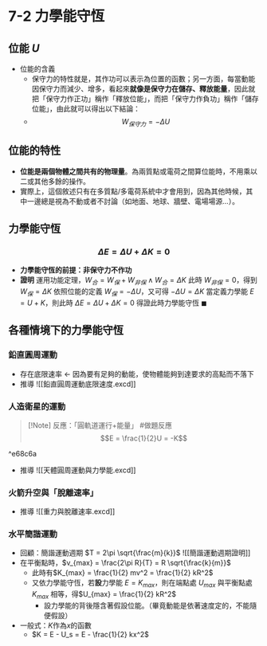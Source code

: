 # 7-2 力學能守恆
## 位能 $U$
- 位能的含義
	- 保守力的特性就是，其作功可以表示為位置的函數；另一方面，每當動能因保守力而減少、增多，看起來**就像是保守力在儲存、釋放能量**，因此就把「保守力作正功」稱作「釋放位能」，而把「保守力作負功」稱作「儲存位能」，由此就可以得出以下結論：
	- $$W_{保守力} = -\Delta U$$
## 位能的特性
- **位能是兩個物體之間共有的物理量**。為兩質點或電荷之間算位能時，不用乘以二或其他多餘的操作。
- 實際上，這個敘述只有在多質點/多電荷系統中才會用到，因為其他時候，其中一邊總是視為不動或者不討論（如地面、地球、牆壁、電場場源...）。
## 力學能守恆 
### $$\Delta E = \Delta U + \Delta K = 0$$
- **力學能守恆的前提：非保守力不作功**
- **證明**
	運用功能定理，$W_合 = W_保 + W_{非保}\land W_合 = \Delta K$
	此時 $W_{非保} = 0$，得到 $W_保 = \Delta K$
	依照位能的定義 $W_保 = - \Delta U$，又可得 $-\Delta U = \Delta K$
	當定義力學能 $E = U + K$，則此時 $\Delta E = \Delta U + \Delta K = 0$
	得證此時力學能守恆 $\blacksquare$

## 各種情境下的力學能守恆
### 鉛直圓周運動
- 存在底限速率 $\leftarrow$ 因為要有足夠的動能，使物體能夠到達要求的高點而不落下
- 推導 ![[鉛直圓周運動底限速度.excd]]
### 人造衛星的運動
> [!Note] 反應：「圓軌道運行+能量」 #做題反應
> $$E = \frac{1}{2}U = -K$$

^e68c6a

- 推導 ![[天體圓周運動與力學能.excd]]
### 火箭升空與「脫離速率」
- 推導 ![[重力與脫離速率.excd]]
### 水平簡諧運動
- 回顧：簡諧運動週期 $T = 2\pi \sqrt{\frac{m}{k}}$  ![[簡諧運動週期證明]]
- 在平衡點時，$v_{max} = \frac{2\pi R}{T} = R \sqrt{\frac{k}{m}}$ 
	- 此時有$K_{max} = \frac{1}{2} mv^2 = \frac{1}{2} kR^2$ 
	- 又依力學能守恆，若**設**力學能 $E = K_{max}$，則在端點處 $U_{max}$ 與平衡點處 $K_{max}$ 相等，得$U_{max} = \frac{1}{2} kR^2$ 
		- 設力學能的背後隱含著假設位能。（畢竟動能是依著速度定的，不能隨便假設）
- 一般式：$K$作為$x$的函數
	- $K = E - U_s = E - \frac{1}{2} kx^2$